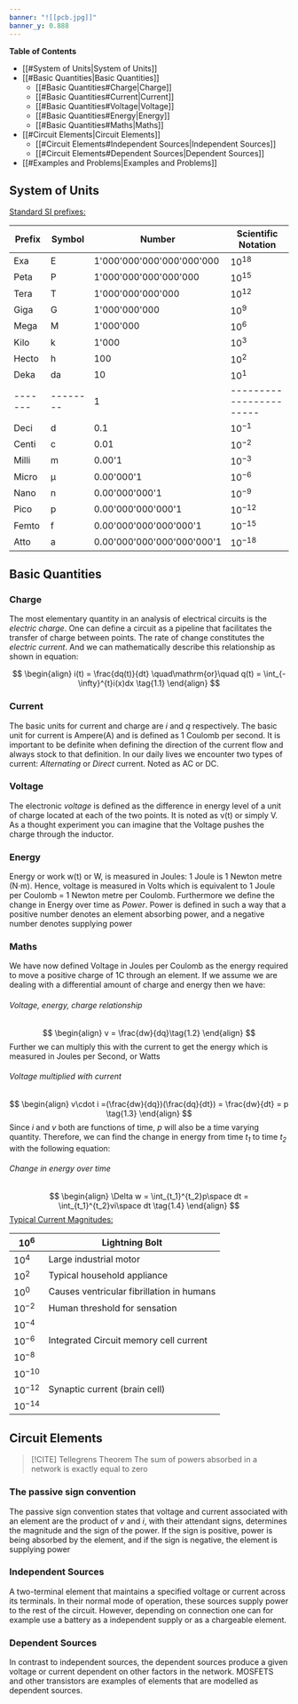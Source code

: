 ```yaml
---
banner: "![[pcb.jpg]]"
banner_y: 0.888
---
```

**Table of Contents**

- [[#System of Units|System of Units]]
- [[#Basic Quantities|Basic Quantities]]
	- [[#Basic Quantities#Charge|Charge]]
	- [[#Basic Quantities#Current|Current]]
	- [[#Basic Quantities#Voltage|Voltage]]
	- [[#Basic Quantities#Energy|Energy]]
	- [[#Basic Quantities#Maths|Maths]]
- [[#Circuit Elements|Circuit Elements]]
	- [[#Circuit Elements#Independent Sources|Independent Sources]]
	- [[#Circuit Elements#Dependent Sources|Dependent Sources]]
- [[#Examples and Problems|Examples and Problems]]

## System of Units
<u>Standard SI prefixes:</u>

| Prefix  | Symbol   | Number                     | Scientific Notation     |
| ------- | -------- | -------------------------- | ----------------------- |
| Exa     | E        | 1'000'000'000'000'000'000  | $10^{18}$               |
| Peta    | P        | 1'000'000'000'000'000      | $10^{15}$               |
| Tera    | T        | 1'000'000'000'000          | $10^{12}$               |
| Giga    | G        | 1'000'000'000              | $10^{9}$                |
| Mega    | M        | 1'000'000                  | $10^{6}$                |
| Kilo    | k        | 1'000                      | $10^{3}$                |
| Hecto   | h        | 100                        | $10^{2}$                |
| Deka    | da       | 10                         | $10^{1}$                |
| ------- | -------- | 1                          | ----------------------- |
| Deci    | d        | 0.1                        | $10^{-1}$               |
| Centi   | c        | 0.01                       | $10^{-2}$               |
| Milli   | m        | 0.00'1                     | $10^{-3}$               |
| Micro   | μ        | 0.00'000'1                 | $10^{-6}$               |
| Nano    | n        | 0.00'000'000'1             | $10^{-9}$               |
| Pico    | p        | 0.00'000'000'000'1         | $10^{-12}$              |
| Femto   | f        | 0.00'000'000'000'000'1     | $10^{-15}$              |
| Atto    | a        | 0.00'000'000'000'000'000'1 | $10^{-18}$              |

## Basic Quantities

### Charge
The most elementary quantity in an analysis of electrical circuits is the *electric charge*. One can define a circuit as a pipeline that facilitates the transfer of charge between points. The rate of change constitutes the *electric current*. And we can mathematically describe this relationship as shown in equation:

$$
\begin{align}
i(t) = \frac{dq(t)}{dt} 
\quad\mathrm{or}\quad   q(t) = \int_{-\infty}^{t}i(x)dx
\tag{1.1}
\end{align}
$$
### Current
The basic units for current and charge are *i* and *q* respectively. The basic unit for current is Ampere(A) and is defined as 1 Coulomb per second. It is important to be definite when defining the direction of the current flow and always stock to that definition. 
In our daily lives we encounter two types of current: *Alternating* or *Direct* current. Noted as AC or DC. 

### Voltage
The electronic *voltage* is defined as the difference in energy level of a unit of charge located at each of the two points. It is noted as v(t) or simply V. As a thought experiment you can imagine that the Voltage pushes the charge through the inductor. 

### Energy
Energy or work w(t) or W, is measured in Joules: 1 Joule is 1 Newton metre (N$\cdot$m). Hence, voltage is measured in Volts which is equivalent to  1 Joule per Coulomb = 1 Newton metre per Coulomb.  Furthermore we define the change in Energy over time as *Power*. Power is defined in such a way that a positive number denotes an element absorbing power, and a negative number denotes supplying power

### Maths
We have now defined Voltage in Joules per Coulomb as the energy required to move a positive charge of 1C through an element. If we assume we are dealing with a differential amount of charge and energy then we have:
###### Voltage, energy, charge relationship
$$
\begin{align}
v = \frac{dw}{dq}\tag{1.2}
\end{align}
$$
Further we can multiply this with the current to get the energy which is measured in Joules per Second, or Watts
###### Voltage multiplied with current
$$
\begin{align}
v\cdot i =(\frac{dw}{dq})(\frac{dq}{dt}) = \frac{dw}{dt} = p \tag{1.3}
\end{align}
$$
Since *i* and *v* both are functions of time, *p* will also be a time varying quantity. Therefore, we can find the change in energy from time *t<sub>1</sub>*  to time *t<sub>2</sub>* with the following equation:
###### Change in energy over time
$$
\begin{align} 
\Delta w = \int_{t_1}^{t_2}p\space dt = \int_{t_1}^{t_2}vi\space dt \tag{1.4}
\end{align}
$$
<u>Typical Current Magnitudes:</u>

| $10^{6}$   | Lightning Bolt                            |
| ---------- | ----------------------------------------- |
| $10^{4}$   | Large industrial motor                    |
| $10^{2}$   | Typical household appliance               |
| $10^{0}$   | Causes ventricular fibrillation in humans |
| $10^{-2}$  | Human threshold for sensation             |
| $10^{-4}$  |                                           |
| $10^{-6}$  | Integrated Circuit memory cell current    |
| $10^{-8}$  |                                           |
| $10^{-10}$ |                                           |
| $10^{-12}$ | Synaptic current (brain cell)             |
| $10^{-14}$ |                                           |

## Circuit Elements

> [!CITE] Tellegrens Theorem
> The sum of powers absorbed in a network is exactly equal to zero

### The passive sign convention
The passive sign convention states that voltage and current associated with an element are the product of *v* and *i*, with their attendant signs, determines the magnitude and the sign of the power. If the sign is positive, power is being absorbed by the element, and if the sign is negative, the element is supplying power

### Independent Sources
A two-terminal element that maintains a specified voltage or current across its terminals. In their normal mode of operation, these sources supply power to the rest of the circuit. However, depending on connection one can for example use a battery as a independent supply or as a chargeable element. 

### Dependent Sources
In contrast to independent sources, the dependent sources produce a given voltage or current dependent on other factors in the network. MOSFETS and other transistors are examples of elements that are modelled as dependent sources. 

